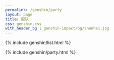 ```yaml
---
permalink: /genshin/party   
layout: page   
title: 配队  
css: genshin.css  
with_header_bg : genshin-impact/bg/shenhe1.jpg
---
```


{% include genshin/list.html %}

{% include genshin/party.html %}